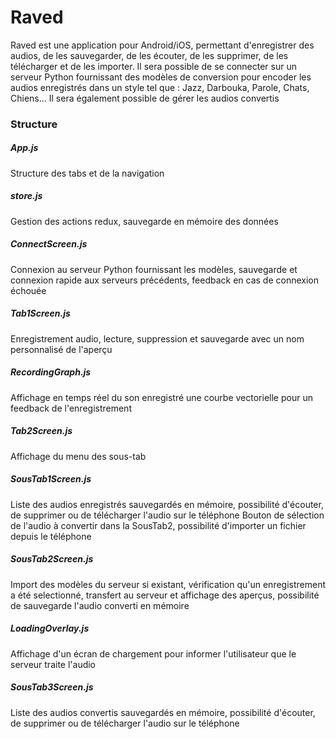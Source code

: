 # Raved
Raved est une application pour Android/iOS, permettant d'enregistrer des audios, de les sauvegarder, de les écouter, de les supprimer, de les télécharger et de les importer.
Il sera possible de se connecter sur un serveur Python fournissant des modèles de conversion pour encoder les audios enregistrés dans un style tel que : Jazz, Darbouka, Parole, Chats, Chiens...
Il sera également possible de gérer les audios convertis

### Structure
##### App.js
Structure des tabs et de la navigation
##### store.js
Gestion des actions redux, sauvegarde en mémoire des données
##### ConnectScreen.js
Connexion au serveur Python fournissant les modèles, sauvegarde et connexion rapide aux serveurs précédents, feedback en cas de connexion échouée
##### Tab1Screen.js
Enregistrement audio, lecture, suppression et sauvegarde avec un nom personnalisé de l'aperçu
##### RecordingGraph.js
Affichage en temps réel du son enregistré une courbe vectorielle pour un feedback de l'enregistrement
##### Tab2Screen.js
Affichage du menu des sous-tab
##### SousTab1Screen.js
Liste des audios enregistrés sauvegardés en mémoire, possibilité d'écouter, de supprimer ou de télécharger l'audio sur le téléphone
Bouton de sélection de l'audio à convertir dans la SousTab2, possibilité d'importer un fichier depuis le téléphone
##### SousTab2Screen.js
Import des modèles du serveur si existant, vérification qu'un enregistrement a été selectionné, transfert au serveur et affichage des aperçus, possibilité de sauvegarde l'audio converti en mémoire
##### LoadingOverlay.js
Affichage d'un écran de chargement pour informer l'utilisateur que le serveur traite l'audio
##### SousTab3Screen.js
Liste des audios convertis sauvegardés en mémoire, possibilité d'écouter, de supprimer ou de télécharger l'audio sur le téléphone

